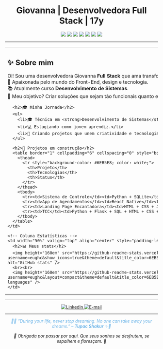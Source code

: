 <h1 align="center">Giovanna | Desenvolvedora Full Stack | 17y</h1>

<p align="center">
  <img src="https://img.shields.io/badge/HTML5-CDE8F6?style=for-the-badge&logo=html5&logoColor=white" />
  <img src="https://img.shields.io/badge/CSS3-BEE3F8?style=for-the-badge&logo=css3&logoColor=white" />
  <img src="https://img.shields.io/badge/JavaScript-A7D8F0?style=for-the-badge&logo=javascript&logoColor=white" />
  <img src="https://img.shields.io/badge/Python-9BD3F4?style=for-the-badge&logo=python&logoColor=white" />
  <img src="https://img.shields.io/badge/React-81C8F2?style=for-the-badge&logo=react&logoColor=white" />
  <img src="https://img.shields.io/badge/React%20Native-6EB5E8?style=for-the-badge&logo=react&logoColor=white" />
  <img src="https://img.shields.io/badge/Figma-92CCF3?style=for-the-badge&logo=figma&logoColor=white" />
</p>

---

<table>
  <tr>
    <!-- Coluna Sobre Mim -->
    <td width="50%" valign="top" style="padding-right: 20px; border-right: 2px solid #6EB5E8;">
      <h2>✨ Sobre mim</h2>
      <p>Oi! Sou uma desenvolvedora Giovanna <strong>Full Stack</strong> que ama transformar códigos em experiências visuais bonitas, leves e funcionais.<br>
      🌱 Apaixonada pelo mundo do Front-End, design e tecnologia.<br>
      📚 Atualmente curso <strong>Desenvolvimento de Sistemas</strong>.<br>
      🌸 Meu objetivo? Criar soluções que sejam tão funcionais quanto encantadoras.</p>

      <h2>🎓 Minha Jornada</h2>
      <ul>
        <li>🎓 Técnica em <strong>Desenvolvimento de Sistemas</strong> (conclusão em breve)</li>
        <li>💻 Estagiando como jovem aprendiz.</li>
        <li>🚀 Criando projetos que unem criatividade e tecnologia.</li>
      </ul>

      <h2>🚀 Projetos em construção</h2>
      <table border="1" cellpadding="6" cellspacing="0" style="border-collapse: collapse; width: 100%;">
        <thead>
          <tr style="background-color: #6EB5E8; color: white;">
            <th>Projeto</th>
            <th>Tecnologias</th>
            <th>Status</th>
          </tr>
        </thead>
        <tbody>
          <tr><td>Sistema de Controle</td><td>Python + SQLite</td><td>Em breve</td></tr>
          <tr><td>App de Agendamentos</td><td>React Native</td><td>Em breve</td></tr>
          <tr><td>Landing Page Encantadora</td><td>HTML + CSS + JS</td><td>Em breve</td></tr>
          <tr><td>TCC</td><td>Python + Flask + SQL + HTML + CSS + Bootstrap + CRUD</td><td>Em breve</td></tr>
        </tbody>
      </table>
    </td>

    <!-- Coluna Estatísticas -->
    <td width="50%" valign="top" align="center" style="padding-left: 20px;">
      <h2>📊 Meus stats</h2>
      <img height="160em" src="https://github-readme-stats.vercel.app/api?username=eughc&show_icons=true&theme=default&title_color=6EB5E8&icon_color=6EB5E8&text_color=6EB5E8&bg_color=ffffff00&hide_border=true" alt="GitHub stats" />
      <br><br>
      <img height="160em" src="https://github-readme-stats.vercel.app/api/top-langs/?username=eughc&layout=compact&theme=default&title_color=6EB5E8&text_color=6EB5E8&bg_color=ffffff00&hide_border=true" alt="Top languages" />
    </td>
  </tr>
</table>

---

<p align="center">
  <a href="https://www.linkedin.com/in/seulink" target="_blank">
    <img src="https://img.shields.io/badge/LinkedIn-CDE8F6?style=for-the-badge&logo=linkedin&logoColor=white" alt="LinkedIn"/>
  </a>
  <a href="mailto:seuemail@email.com">
    <img src="https://img.shields.io/badge/E--mail-BEE3F8?style=for-the-badge&logo=gmail&logoColor=white" alt="E-mail"/>
  </a>
</p>

---

<p align="center" style="font-style: italic; color: #6EB5E8;">
🌊✨ “During your life, never stop dreaming. No one can take away your dreams.” – <strong>Tupac Shakur</strong> ✨🌊  
</p>
<p align="center" style="font-style: italic;">
🫧 Obrigada por passar por aqui. Que seus sonhos se desfrutem, se espalhem e floresçam. 🫧  
</p>
